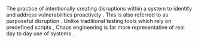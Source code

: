 The practice of intentionally creating disruptions within a system to identify and address vulnerabilities proactively . This is also referred to as purposeful disruption . Unlike traditional testing tools which rely on predefined scripts , Chaos engineering is far more representative of real day to day use of systems . 